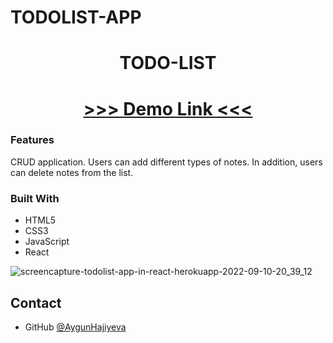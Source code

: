 # TODOLIST-APP
<h1 align="center">TODO-LIST</h1>



<div align="center">
<h1>
<a href="https://aygunhajiyeva.github.io/TODOLIST-APP/">
>>> Demo Link <<<
</a>
</h1>
</div>

### Features
<div >
CRUD application. Users can add different types of notes. In addition, users can delete notes from the list.
</div>

### Built With

<ul>
<li>HTML5</li>
<li>CSS3</li>
<li>JavaScript</li>
<li>React</li>
</ul>

![screencapture-todolist-app-in-react-herokuapp-2022-09-10-20_39_12](https://user-images.githubusercontent.com/99952793/189493094-135a4ac8-604f-4496-ad08-cf7b1620b8e8.png)

## Contact

- GitHub [@AygunHajiyeva]([https://https](https://https/)://github.com/AygunHajiyeva)
